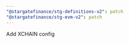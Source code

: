 ```yaml
---
"@stargatefinance/stg-definitions-v2": patch
"@stargatefinance/stg-evm-v2": patch
---
```


Add XCHAIN config
